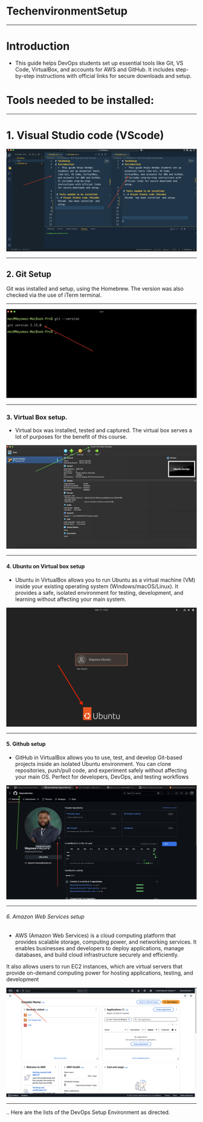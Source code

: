 # TechenvironmentSetup

---

# Introduction

- This guide helps DevOps students set up essential tools like Git, VS Code, VirtualBox, and accounts for AWS and GitHub. It includes step-by-step instructions with official links for secure downloads and setup.

# Tools needed to be installed:

---

# 1. Visual Studio code (VScode)

![Vscode](./img/img.vscode.PNG)

---

## 2. Git Setup

Git was installed and setup, using the Homebrew. The version was also checked via the use of iTerm terminal.

---

![Git](./img/img.git.PNG)

---

### 3. Virtual Box setup.

- Virtual box was installed, tested and captured. The virtual box serves a lot of purposes for the benefit of this course.

![Virtualbox](./img/img.virtualbox.PNG)

---

#### 4. Ubuntu on Virtual box setup

- Ubuntu in VirtualBox allows you to run Ubuntu as a virtual machine (VM) inside your existing operating system (Windows/macOS/Linux). It provides a safe, isolated environment for testing, development, and learning without affecting your main system.

![Ubuntu](./img/img.ubuntu.PNG)

---

#### 5. Github setup

- GitHub in VirtualBox allows you to use, test, and develop Git-based projects inside an isolated Ubuntu environment. You can clone repositories, push/pull code, and experiment safely without affecting your main OS. Perfect for developers, DevOps, and testing workflows

![Github](./img/img.github.PNG)

---

###### 6. Amazon Web Services setup

* AWS (Amazon Web Services) is a cloud computing platform that provides scalable storage, computing power, and networking services. It enables businesses and developers to deploy applications, manage databases, and build cloud infrastructure securely and efficiently.

It also allows users to run EC2 instances, which are virtual servers that provide on-demand computing power for hosting applications, testing, and development

![AWS](./img/img-aws.PNG)

---

.. Here are the lists of the DevOps Setup Environment as directed.
